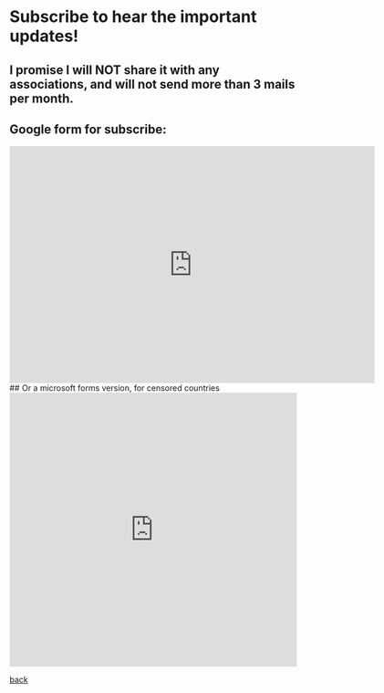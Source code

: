 # Subscribe to hear the important updates!
## I promise I will NOT share it with any associations, and will not send more than 3 mails per month.
## Google form for subscribe: 
<iframe src="https://docs.google.com/forms/d/e/1FAIpQLSeSb3Gkf6D1OV2wodMGrZGpNHIPdug9fxF7dDooa0-EUWwRHw/viewform?embedded=true" width="640" height="415" frameborder="0" marginheight="0" marginwidth="0">Loading</iframe>
## Or a microsoft forms version, for censored countries
<iframe width="640px" height="480px" src="https://forms.office.com/Pages/ResponsePage.aspx?id=DQSIkWdsW0yxEjajBLZtrQAAAAAAAAAAAAYAAAx90HpURFIzR080VjQzREdYV0RTMTU2TjBJMjZNVC4u&embed=true" frameborder="0" marginwidth="0" marginheight="0" style="border: none; max-width:100%; max-height:100vh" allowfullscreen webkitallowfullscreen mozallowfullscreen msallowfullscreen> </iframe>

[back](https://qqiumax.github.io/home/)

